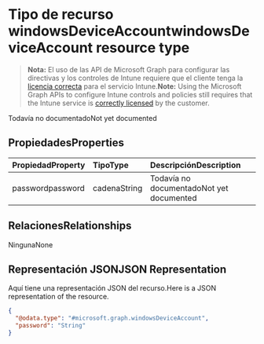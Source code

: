 # <a name="windowsdeviceaccount-resource-type"></a><span data-ttu-id="6d49e-101">Tipo de recurso windowsDeviceAccount</span><span class="sxs-lookup"><span data-stu-id="6d49e-101">windowsDeviceAccount resource type</span></span>

> <span data-ttu-id="6d49e-102">**Nota:** El uso de las API de Microsoft Graph para configurar las directivas y los controles de Intune requiere que el cliente tenga la [licencia correcta](https://go.microsoft.com/fwlink/?linkid=839381) para el servicio Intune.</span><span class="sxs-lookup"><span data-stu-id="6d49e-102">**Note:** Using the Microsoft Graph APIs to configure Intune controls and policies still requires that the Intune service is [correctly licensed](https://go.microsoft.com/fwlink/?linkid=839381) by the customer.</span></span>

<span data-ttu-id="6d49e-103">Todavía no documentado</span><span class="sxs-lookup"><span data-stu-id="6d49e-103">Not yet documented</span></span>
## <a name="properties"></a><span data-ttu-id="6d49e-104">Propiedades</span><span class="sxs-lookup"><span data-stu-id="6d49e-104">Properties</span></span>
|<span data-ttu-id="6d49e-105">Propiedad</span><span class="sxs-lookup"><span data-stu-id="6d49e-105">Property</span></span>|<span data-ttu-id="6d49e-106">Tipo</span><span class="sxs-lookup"><span data-stu-id="6d49e-106">Type</span></span>|<span data-ttu-id="6d49e-107">Descripción</span><span class="sxs-lookup"><span data-stu-id="6d49e-107">Description</span></span>|
|:---|:---|:---|
|<span data-ttu-id="6d49e-108">password</span><span class="sxs-lookup"><span data-stu-id="6d49e-108">password</span></span>|<span data-ttu-id="6d49e-109">cadena</span><span class="sxs-lookup"><span data-stu-id="6d49e-109">String</span></span>|<span data-ttu-id="6d49e-110">Todavía no documentado</span><span class="sxs-lookup"><span data-stu-id="6d49e-110">Not yet documented</span></span>|

## <a name="relationships"></a><span data-ttu-id="6d49e-111">Relaciones</span><span class="sxs-lookup"><span data-stu-id="6d49e-111">Relationships</span></span>
<span data-ttu-id="6d49e-112">Ninguna</span><span class="sxs-lookup"><span data-stu-id="6d49e-112">None</span></span>
## <a name="json-representation"></a><span data-ttu-id="6d49e-113">Representación JSON</span><span class="sxs-lookup"><span data-stu-id="6d49e-113">JSON Representation</span></span>
<span data-ttu-id="6d49e-114">Aquí tiene una representación JSON del recurso.</span><span class="sxs-lookup"><span data-stu-id="6d49e-114">Here is a JSON representation of the resource.</span></span>
<!-- {
  "blockType": "resource",
  "@odata.type": "microsoft.graph.windowsDeviceAccount"
}
-->
``` json
{
  "@odata.type": "#microsoft.graph.windowsDeviceAccount",
  "password": "String"
}
```



